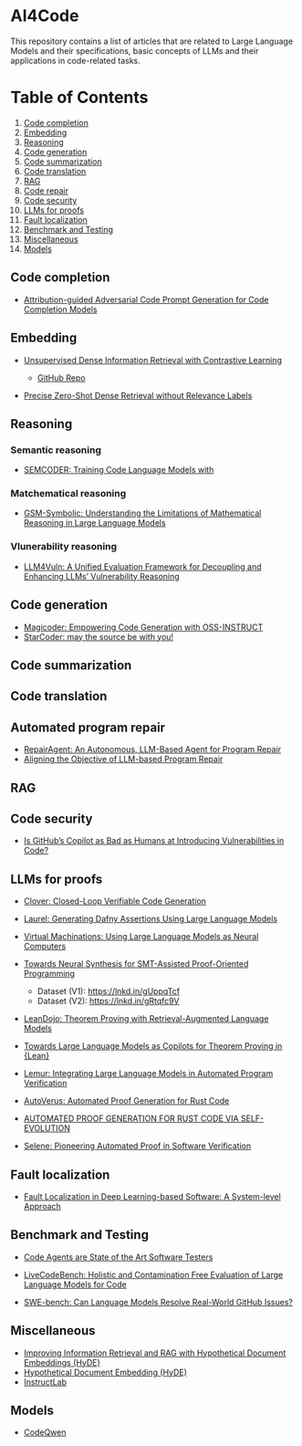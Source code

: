 # AI4Code
This repository contains a list of articles that are related to Large Language Models and their specifications, basic concepts of LLMs and their applications in code-related tasks.

# Table of Contents
1. [Code completion](#Code-completion)
2. [Embedding](#Embedding)
3. [Reasoning](#Reasoning)
4. [Code generation](#Code-generation)
5. [Code summarization](#Code-summarization)
6. [Code translation](#Code-translation)
7. [RAG](#RAG)
8. [Code repair](#Code-repair)
9. [Code security](#Code-security)
10. [LLMs for proofs](#LLMs-for-proofs)
11. [Fault localization](#Fault-localization)
12. [Benchmark and Testing](#Benchmark-and-Testing)
13. [Miscellaneous](#Miscellaneous)
14. [Models](#Models)


## Code completion

- [Attribution-guided Adversarial Code Prompt Generation for Code Completion Models](https://dl.acm.org/doi/abs/10.1145/3691620.3695517)

## Embedding
- [Unsupervised Dense Information Retrieval with Contrastive Learning](https://arxiv.org/abs/2112.09118)
    - [GitHub Repo](https://github.com/Parniaan/contriever?tab=readme-ov-file)

- [Precise Zero-Shot Dense Retrieval without Relevance Labels](https://arxiv.org/abs/2212.10496)
## Reasoning
### Semantic reasoning 
- [SEMCODER: Training Code Language Models with](https://openreview.net/pdf?id=PnlCHQrM69)

### Matchematical reasoning
- [GSM-Symbolic: Understanding the Limitations of Mathematical Reasoning in Large Language Models](https://arxiv.org/pdf/2410.05229)

### Vlunerability reasoning
- [LLM4Vuln: A Unified Evaluation Framework for Decoupling and Enhancing LLMs’ Vulnerability Reasoning](https://arxiv.org/pdf/2401.16185)

## Code generation
- [Magicoder: Empowering Code Generation with OSS-INSTRUCT](https://export.arxiv.org/pdf/2312.02120)
- [StarCoder: may the source be with you!](https://arxiv.org/abs/2305.06161)
## Code summarization

## Code translation

## Automated program repair
- [RepairAgent: An Autonomous, LLM-Based Agent for Program Repair](https://arxiv.org/abs/2403.17134)
- [Aligning the Objective of LLM-based Program Repair](https://arxiv.org/pdf/2404.08877)

## RAG

## Code security
- [Is GitHub’s Copilot as Bad as Humans at Introducing Vulnerabilities in Code?](https://arxiv.org/abs/2204.04741)

## LLMs for proofs

- [Clover: Closed-Loop Verifiable Code Generation](https://arxiv.org/pdf/2310.17807)

- [Laurel: Generating Dafny Assertions Using Large Language Models](https://arxiv.org/pdf/2405.16792)

- [Virtual Machinations: Using Large Language Models as Neural Computers](https://dl.acm.org/doi/10.1145/3676287)

- [Towards Neural Synthesis for SMT-Assisted Proof-Oriented Programming](https://arxiv.org/abs/2405.01787)
    - Dataset (V1): https://lnkd.in/gUppqTcf 
    - Dataset (V2): https://lnkd.in/gRtqfc9V 

- [LeanDojo: Theorem Proving with Retrieval-Augmented Language Models](https://proceedings.neurips.cc/paper_files/paper/2023/hash/4441469427094f8873d0fecb0c4e1cee-Abstract-Datasets_and_Benchmarks.html)

- [Towards Large Language Models as Copilots for Theorem Proving in {Lean}](https://arxiv.org/abs/2404.12534)

- [Lemur: Integrating Large Language Models in Automated Program Verification](https://arxiv.org/pdf/2310.04870)

- [AutoVerus: Automated Proof Generation for Rust Code](https://arxiv.org/pdf/2409.13082)

- [AUTOMATED PROOF GENERATION FOR RUST CODE VIA SELF-EVOLUTION](https://arxiv.org/pdf/2410.15756)


- [Selene: Pioneering Automated Proof in Software Verification](https://arxiv.org/abs/2401.07663)

## Fault localization
- [Fault Localization in Deep Learning-based Software: A
System-level Approach](https://arxiv.org/pdf/2411.08172)

## Benchmark and Testing
- [Code Agents are State of the Art Software Testers](https://arxiv.org/pdf/2406.12952)

- [LiveCodeBench: Holistic and Contamination Free Evaluation of Large Language Models for Code](https://arxiv.org/abs/2403.07974)

- [SWE-bench: Can Language Models Resolve Real-World GitHub Issues?](https://arxiv.org/abs/2310.06770)

## Miscellaneous

- [Improving Information Retrieval and RAG with Hypothetical Document Embeddings (HyDE)](https://zilliz.com/learn/improve-rag-and-information-retrieval-with-hyde-hypothetical-document-embeddings)
- [Hypothetical Document Embedding (HyDE)](https://medium.com/papers-i-found/e11-hypothetical-document-embedding-hyde-acee7e56bd08)
- [InstructLab](https://research.ibm.com/blog/instruct-lab)

## Models
- [CodeQwen](https://huggingface.co/Qwen/Qwen2.5-Coder-32B-Instruct)

